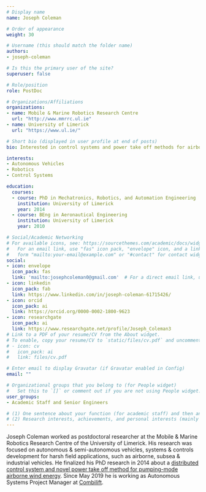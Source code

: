 ```yaml
---
# Display name
name: Joseph Coleman

# Order of appearance
weight: 30

# Username (this should match the folder name)
authors:
- joseph-coleman

# Is this the primary user of the site?
superuser: false

# Role/position
role: PostDoc

# Organizations/Affiliations
organizations:
- name: Mobile & Marine Robotics Research Centre
  url: "http://www.mmrrc.ul.ie"
- name: University of Limerick
  url: "https://www.ul.ie/"

# Short bio (displayed in user profile at end of posts)
bio: Interested in control systems and power take off methods for airborne wind energy systems.

interests:
- Autonomous Vehicles
- Robotics
- Control Systems

education:
  courses:
  - course: PhD in Mechatronics, Robotics, and Automation Engineering
    institution: University of Limerick
    year: 2014
  - course: BEng in Aeronautical Engineering
    institution: University of Limerick
    year: 2010

# Social/Academic Networking
# For available icons, see: https://sourcethemes.com/academic/docs/widgets/#icons
#   For an email link, use "fas" icon pack, "envelope" icon, and a link in the
#   form "mailto:your-email@example.com" or "#contact" for contact widget.
social:
- icon: envelope
  icon_pack: fas
  link: 'mailto:josephcoleman0@gmail.com'  # For a direct email link, use "mailto:test@example.org".
- icon: linkedin
  icon_pack: fab
  link: https://www.linkedin.com/in/joseph-coleman-61715426/
- icon: orcid
  icon_pack: ai
  link: https://orcid.org/0000-0002-1800-9623
- icon: researchgate
  icon_pack: ai
  link: https://www.researchgate.net/profile/Joseph_Coleman3
# Link to a PDF of your resume/CV from the About widget.
# To enable, copy your resume/CV to `static/files/cv.pdf` and uncomment the lines below.  
# - icon: cv
#   icon_pack: ai
#   link: files/cv.pdf

# Enter email to display Gravatar (if Gravatar enabled in Config)
email: ""

# Organizational groups that you belong to (for People widget)
#   Set this to `[]` or comment out if you are not using People widget.  
user_groups:
- Academic Staff and Senior Engineers

# (1) One sentence about your function (for academic staff) and then another sentence about your role(s) within the training network
# (2) Research interests, achievements, and personal interests (mainly for researchers)
---
```


Joseph Coleman worked as postdoctoral researcher at the Mobile & Marine Robotics Research Centre of the University of Limerick. His research was focused on autonomous & semi-autonomous vehicles, systems & controls development for harsh field applications, such as airborne, subsea & industrial vehicles. He finalized his PhD research in 2014 about a [distributed control system and novel power take off method for pumping-mode airborne wind energy](http://hdl.handle.net/10344/4424). Since May 2019 he is working as Autonomous Systems Project Manager at [Combilift](https://combilift.com/en/).
